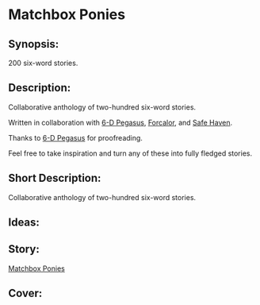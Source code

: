 # Matchbox Ponies

## Synopsis:
200 six-word stories.

## Description:
Collaborative anthology of two-hundred six-word stories.

Written in collaboration with [6-D Pegasus](https://www.fimfiction.net/user/293755/6-D+Pegasus), [Forcalor](https://www.fimfiction.net/user/564657/Forcalor), and [Safe Haven](https://www.fimfiction.net/user/197540/Safe+Haven).

Thanks to [6-D Pegasus](https://www.fimfiction.net/user/293755/6-D+Pegasus) for proofreading.

Feel free to take inspiration and turn any of these into fully fledged stories.

## Short Description:
Collaborative anthology of two-hundred six-word stories.

## Ideas:


## Story:
[Matchbox Ponies](./matchbox-ponies.md)

## Cover:
